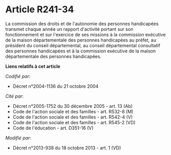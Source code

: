 # Article R241-34

La commission des droits et de l'autonomie des personnes handicapées transmet chaque année un rapport d'activité portant sur
son fonctionnement et sur l'exercice de ses missions à la commission exécutive de la maison départementale des personnes
handicapées au préfet, au président du conseil départemental, au conseil départemental consultatif des personnes handicapées
et à la commission exécutive de la maison départementale des personnes handicapées.

**Liens relatifs à cet article**

_Codifié par_:

  - Décret n°2004-1136 du 21 octobre 2004

_Cité par_:

  - Décret n°2005-1752 du 30 décembre 2005 - art. 13 (Ab)
  - Code de l'action sociale et des familles - art. R532-8 (M)
  - Code de l'action sociale et des familles - art. R542-4 (V)
  - Code de l'action sociale et des familles - art. R545-2 (VD)
  - Code de l'éducation - art. D351-16 (V)

_Modifié par_:

  - Décret n°2013-938 du 18 octobre 2013 - art. 1 (VD)
